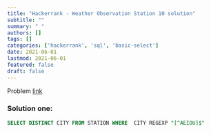 ```yaml
---
title: "Hackerrank - Weather Observation Station 10 solution"
subtitle: ""
summary: " "
authors: []
tags: []
categories: ['hackerrank', 'sql', 'basic-select']
date: 2021-06-01
lastmod: 2021-06-01
featured: false
draft: false
---
```

Problem [link](https://www.hackerrank.com/challenges/weather-observation-station-10)

### Solution one:

```sql
SELECT DISTINCT CITY FROM STATION WHERE  CITY REGEXP "[^AEIOU]$"
```
